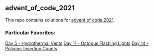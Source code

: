 ## advent_of_code_2021

This repo contains solutions for [advent of code 2021](https://adventofcode.com/2021).

### Particular Favorites:

[Day 5 - Hydrothermal Vents](day_05/)
[Day 11 - Octopus Flashing Lights](day_11/)
[Day 14 - Polymer Insertion Counts](day_14/)